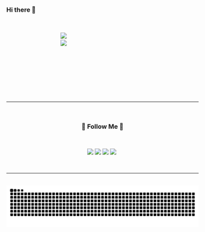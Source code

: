 ### Hi there 👋
</br>
</br>
<div align="center" style="width: 300px; height: 150px; object-fit: cover;">
  <img src="https://github-readme-stats.vercel.app/api?username=hubeen&show_icons=true&theme=cobalt&border_radius=15"></br>
  <img src="https://github-readme-stats.vercel.app/api/top-langs/?username=hubeen&layout=compact&border_radius=15&card_width=445&theme=cobalt">
</div>
</br>
<hr>
</br>
<h3 align="center">🌈 Follow Me 🌈</h3></br>
<p align="center">
  <a href="mailto:mhubeen@gmail.com"><img src="https://img.shields.io/badge/Gmail-d14836?style=flat-square&logo=Gmail&logoColor=white&link=mailto:mhubeen@gmail.com"></a>
  <a href="https://blog.hubeen.kr"><img src="http://img.shields.io/badge/-Tech%20blog-black?style=flat-square&logo=blogger&link=https://blog.hubeen.kr/"></a>
  <a href="https://www.facebook.com/mhubeen"><img src="https://img.shields.io/badge/facebook-1877f2?style=flat-square&logo=facebook&logoColor=white&link=https://www.facebook.com/mhubeen"></a>
  <a href="https://www.instagram.com/hubeen98/"><img src="https://img.shields.io/badge/Instagram-E4405F?style=flat-square&logo=Instagram&logoColor=white&link=https://www.instagram.com/hubeen98/"></a>&nbsp
</p>
</br>
<hr>
</br>
<img src="https://github.com/hubeen/hubeen/blob/output/github-contribution-grid-snake.svg">

<!--
**hubeen/hubeen** is a ✨ _special_ ✨ repository because its `README.md` (this file) appears on your GitHub profile.

Here are some ideas to get you started:

- 🔭 I’m currently working on ...
- 🌱 I’m currently learning ...
- 👯 I’m looking to collaborate on ...
- 🤔 I’m looking for help with ...
- 💬 Ask me about ...
- 📫 How to reach me: ...
- 😄 Pronouns: ...
- ⚡ Fun fact: ...
-->
